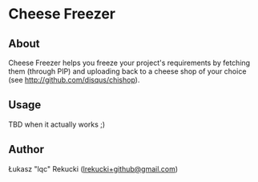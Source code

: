 Cheese Freezer
==============

## About

Cheese Freezer helps you freeze your project's requirements by fetching them (through PIP) 
and uploading back to a cheese shop of your choice (see http://github.com/disqus/chishop).

## Usage

TBD when it actually works ;)

## Author

Łukasz "lqc" Rekucki (<lrekucki+github@gmail.com>)
